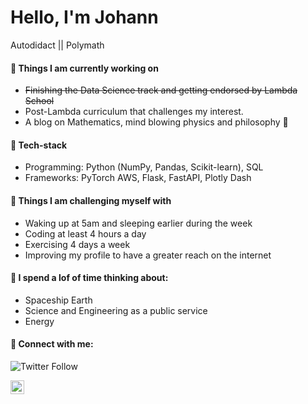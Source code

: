 # Hello, I'm Johann 

Autodidact || Polymath

#### 🔭 Things I am currently working on

- <s>Finishing the Data Science track and getting endorsed by Lambda School</s>
- Post-Lambda curriculum that challenges my interest. 
- A blog on Mathematics, mind blowing physics and philosophy 🚀

#### :genie: Tech-stack

- Programming: Python (NumPy, Pandas, Scikit-learn), SQL 
- Frameworks: PyTorch AWS, Flask, FastAPI, Plotly Dash

#### :muscle: Things I am challenging myself with
- Waking up at 5am and sleeping earlier during the week
- Coding at least 4 hours a day
- Exercising 4 days a week
- Improving my profile to have a greater reach on the internet 

#### 🤔 I spend a lof of time thinking about:

- Spaceship Earth
- Science and Engineering as a public service
- Energy

#### 🚀 Connect with me:
![Twitter Follow](https://img.shields.io/twitter/follow/jhnnxyzptlk?style=social)


<a href="https://linktr.ee/Johann_augustine"><img align="left" alt="Johann linktree" width="22px" src="https://www.flaticon.com/svg/static/icons/svg/41/41991.svg"/></a>

<!--
**jhnnxyzptlk/jhnnxyzptlk** is a ✨ _special_ ✨ repository because its `README.md` (this file) appears on your GitHub profile.
